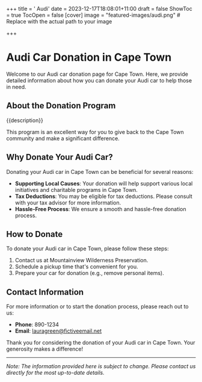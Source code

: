 +++
title = '    Audi'
date = 2023-12-17T18:08:01+11:00
draft = false
ShowToc = true
TocOpen = false
[cover]
image = "featured-images/audi.png"  # Replace with the actual path to your image

+++



#     Audi Car Donation in     Cape Town

Welcome to our     Audi car donation page for     Cape Town. Here, we provide detailed information about how you can donate your     Audi car to help those in need.

## About the Donation Program

{{description}}

This program is an excellent way for you to give back to the     Cape Town community and make a significant difference.

## Why Donate Your     Audi Car?

Donating your     Audi car in     Cape Town can be beneficial for several reasons:

- **Supporting Local Causes**: Your donation will help support various local initiatives and charitable programs in     Cape Town.
- **Tax Deductions**: You may be eligible for tax deductions. Please consult with your tax advisor for more information.
- **Hassle-Free Process**: We ensure a smooth and hassle-free donation process.

## How to Donate

To donate your     Audi car in     Cape Town, please follow these steps:

1. Contact us at     Mountainview Wilderness Preservation.
2. Schedule a pickup time that's convenient for you.
3. Prepare your car for donation (e.g., remove personal items).

## Contact Information

For more information or to start the donation process, please reach out to us:

- **Phone**: 890-1234
- **Email**:     lauragreen@fictiveemail.net

Thank you for considering the donation of your     Audi car in     Cape Town. Your generosity makes a difference!

---

*Note: The information provided here is subject to change. Please contact us directly for the most up-to-date details.*
